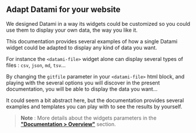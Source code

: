 
## Adapt Datami for your website

We designed Datami in a way its widgets could be customized so you could use them to display your own data, the way you like it.

This documentation provides several examples of how a single Datami widget could be adapted to display any kind of data you want.

For instance the `<datami-file>` widget alone can display several types of files : `csv`, `json`, `md`, `tsv`...

By changing the `gitfile` parameter in your `<datami-file>` html block, and playing with the several options you will discover in the present documentation, you will be able to display the data you want...

It could seem a bit abstract here, but the documentation provides several examples and templates you can play with to see the results by yourself.

> **Note** : More details about the widgets parameters in the **["Documentation > Overview"](/docs-widgets-overview)** section.
